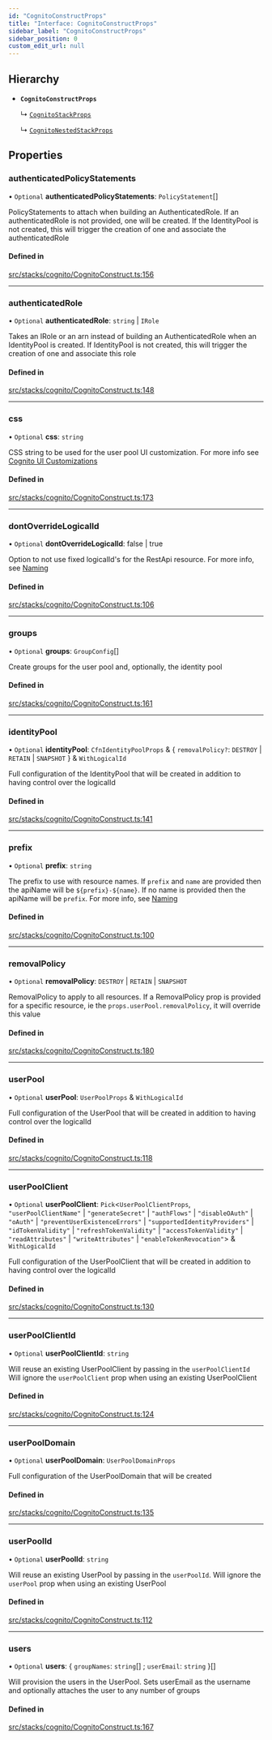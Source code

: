 ```yaml
---
id: "CognitoConstructProps"
title: "Interface: CognitoConstructProps"
sidebar_label: "CognitoConstructProps"
sidebar_position: 0
custom_edit_url: null
---
```


## Hierarchy

- **`CognitoConstructProps`**

  ↳ [`CognitoStackProps`](CognitoStackProps)

  ↳ [`CognitoNestedStackProps`](CognitoNestedStackProps)

## Properties

### authenticatedPolicyStatements

• `Optional` **authenticatedPolicyStatements**: `PolicyStatement`[]

PolicyStatements to attach when building an AuthenticatedRole. If an
authenticatedRole is not provided, one will be created.  If the
IdentityPool is not created, this will trigger the creation of one and
associate the authenticatedRole

#### Defined in

[src/stacks/cognito/CognitoConstruct.ts:156](https://github.com/matthewkeil/full-stack-pattern/blob/cd5f871/src/stacks/cognito/CognitoConstruct.ts#L156)

___

### authenticatedRole

• `Optional` **authenticatedRole**: `string` \| `IRole`

Takes an IRole or an arn instead of building an AuthenticatedRole when
an IdentityPool is created.  If IdentityPool is not created, this will
trigger the creation of one and associate this role

#### Defined in

[src/stacks/cognito/CognitoConstruct.ts:148](https://github.com/matthewkeil/full-stack-pattern/blob/cd5f871/src/stacks/cognito/CognitoConstruct.ts#L148)

___

### css

• `Optional` **css**: `string`

CSS string to be used for the user pool UI customization.
For more info see [Cognito UI Customizations](http://docs.aws.amazon.com/AWSCloudFormation/latest/UserGuide/aws-resource-cognito-userpooluicustomizationattachment.html#cfn-cognito-userpooluicustomizationattachment-css)

#### Defined in

[src/stacks/cognito/CognitoConstruct.ts:173](https://github.com/matthewkeil/full-stack-pattern/blob/cd5f871/src/stacks/cognito/CognitoConstruct.ts#L173)

___

### dontOverrideLogicalId

• `Optional` **dontOverrideLogicalId**: false \| true

Option to not use fixed logicalId's for the RestApi resource. For more
info, see [Naming](https://full-stack-pattern.matthewkeil.com/docs/naming)

#### Defined in

[src/stacks/cognito/CognitoConstruct.ts:106](https://github.com/matthewkeil/full-stack-pattern/blob/cd5f871/src/stacks/cognito/CognitoConstruct.ts#L106)

___

### groups

• `Optional` **groups**: `GroupConfig`[]

Create groups for the user pool and, optionally, the identity pool

#### Defined in

[src/stacks/cognito/CognitoConstruct.ts:161](https://github.com/matthewkeil/full-stack-pattern/blob/cd5f871/src/stacks/cognito/CognitoConstruct.ts#L161)

___

### identityPool

• `Optional` **identityPool**: `CfnIdentityPoolProps` & { `removalPolicy?`: `DESTROY` \| `RETAIN` \| `SNAPSHOT`  } & `WithLogicalId`

Full configuration of the IdentityPool that will be created in addition
to having control over the logicalId

#### Defined in

[src/stacks/cognito/CognitoConstruct.ts:141](https://github.com/matthewkeil/full-stack-pattern/blob/cd5f871/src/stacks/cognito/CognitoConstruct.ts#L141)

___

### prefix

• `Optional` **prefix**: `string`

The prefix to use with resource names. If `prefix` and `name` are
provided then the apiName will be `${prefix}-${name}`.  If no name
is provided then the apiName will be `prefix`. For more info, see
[Naming](https://full-stack-pattern.matthewkeil.com/docs/naming)

#### Defined in

[src/stacks/cognito/CognitoConstruct.ts:100](https://github.com/matthewkeil/full-stack-pattern/blob/cd5f871/src/stacks/cognito/CognitoConstruct.ts#L100)

___

### removalPolicy

• `Optional` **removalPolicy**: `DESTROY` \| `RETAIN` \| `SNAPSHOT`

RemovalPolicy to apply to all resources.  If a RemovalPolicy prop is provided
for a specific resource, ie the `props.userPool.removalPolicy`, it will
override this value

#### Defined in

[src/stacks/cognito/CognitoConstruct.ts:180](https://github.com/matthewkeil/full-stack-pattern/blob/cd5f871/src/stacks/cognito/CognitoConstruct.ts#L180)

___

### userPool

• `Optional` **userPool**: `UserPoolProps` & `WithLogicalId`

Full configuration of the UserPool that will be created in addition
to having control over the logicalId

#### Defined in

[src/stacks/cognito/CognitoConstruct.ts:118](https://github.com/matthewkeil/full-stack-pattern/blob/cd5f871/src/stacks/cognito/CognitoConstruct.ts#L118)

___

### userPoolClient

• `Optional` **userPoolClient**: `Pick`<`UserPoolClientProps`, ``"userPoolClientName"`` \| ``"generateSecret"`` \| ``"authFlows"`` \| ``"disableOAuth"`` \| ``"oAuth"`` \| ``"preventUserExistenceErrors"`` \| ``"supportedIdentityProviders"`` \| ``"idTokenValidity"`` \| ``"refreshTokenValidity"`` \| ``"accessTokenValidity"`` \| ``"readAttributes"`` \| ``"writeAttributes"`` \| ``"enableTokenRevocation"``\> & `WithLogicalId`

Full configuration of the UserPoolClient that will be created in addition
to having control over the logicalId

#### Defined in

[src/stacks/cognito/CognitoConstruct.ts:130](https://github.com/matthewkeil/full-stack-pattern/blob/cd5f871/src/stacks/cognito/CognitoConstruct.ts#L130)

___

### userPoolClientId

• `Optional` **userPoolClientId**: `string`

Will reuse an existing UserPoolClient by passing in the `userPoolClientId`
Will ignore the `userPoolClient` prop when using an existing UserPoolClient

#### Defined in

[src/stacks/cognito/CognitoConstruct.ts:124](https://github.com/matthewkeil/full-stack-pattern/blob/cd5f871/src/stacks/cognito/CognitoConstruct.ts#L124)

___

### userPoolDomain

• `Optional` **userPoolDomain**: `UserPoolDomainProps`

Full configuration of the UserPoolDomain that will be created

#### Defined in

[src/stacks/cognito/CognitoConstruct.ts:135](https://github.com/matthewkeil/full-stack-pattern/blob/cd5f871/src/stacks/cognito/CognitoConstruct.ts#L135)

___

### userPoolId

• `Optional` **userPoolId**: `string`

Will reuse an existing UserPool by passing in the `userPoolId`.  Will
ignore the `userPool` prop when using an existing UserPool

#### Defined in

[src/stacks/cognito/CognitoConstruct.ts:112](https://github.com/matthewkeil/full-stack-pattern/blob/cd5f871/src/stacks/cognito/CognitoConstruct.ts#L112)

___

### users

• `Optional` **users**: { `groupNames`: `string`[] ; `userEmail`: `string`  }[]

Will provision the users in the UserPool.  Sets userEmail as the username
and optionally attaches the user to any number of groups

#### Defined in

[src/stacks/cognito/CognitoConstruct.ts:167](https://github.com/matthewkeil/full-stack-pattern/blob/cd5f871/src/stacks/cognito/CognitoConstruct.ts#L167)
